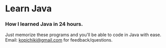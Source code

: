 # Learn Java
### How I learned Java in 24 hours.



Just memorize these programs and you'll be able to code in Java with ease.
Email: kopichiki@gmail.com for feedback/questions.
